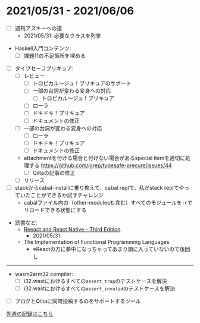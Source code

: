 # 2021/05/31 - 2021/06/06

- [ ] 週刊アスキーへの道
    - 2021/05/31: 必要なクラスを列挙
- Haskell入門コンテンツ:
    - [ ] 課題11の不足箇所を埋める
- [ ] タイプセーフプリキュア:
    - [ ] レビュー
        - [ ] トロピカル～ジュ！プリキュアのサポート
        - [ ] 一部の台詞が変わる変身への対応
            - [ ] トロピカル～ジュ！プリキュア
        - [ ] ローラ
        - [ ] ドキドキ！プリキュア
        - [ ] ドキュメントの修正
    - [ ] 一部の台詞が変わる変身への対応
        - [ ] ローラ
        - [ ] ドキドキ！プリキュア
        - [ ] ドキュメントの修正
    - attachmentを付ける場合と付けない場合があるspecial itemを適切に処理する <https://github.com/igrep/typesafe-precure/issues/44>
        - [ ] Qiitaの記事の修正
    - [ ] リリース
- [ ] stackからcabal-installに乗り換えて、cabal replで、私がstack replでやっていたことができるか試すチャレンジ
    - cabalファイル内の（other-modulesも含む）すべてのモジュールを`:r`でリロードできる状態にする
- 読書など:
    - [Reeact and React Native - Third Edition](https://www.packtpub.com/product/react-and-react-native-third-edition/9781839211140)
        - 2021/05/31
    - The Implementation of Functional Programming Languages
        - ※Reactの方に夢中になっちゃってあまり頭に入っていないので後回し

------

- wasm2arm32 compiler:
    - [ ] i32.wastにおけるすべての`assert_trap`のテストケースを解決
    - [ ] i32.wastにおけるすべての`assert_invalid`のテストケースを解決
- [ ] ブログとQiitaに同時投稿するのをサポートするツール

[先週の記録はこちら](https://github.com/igrep/daily-commits/blob/f028896268621e5c8ad47cb86e5b43a0689da17b/yesterday.md)
